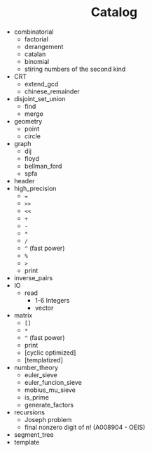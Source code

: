 # <center>Catalog</center>

- combinatorial
  - factorial
  - derangement
  - catalan
  - binomial
  - stiring numbers of the second kind
- CRT
  - extend_gcd
  - chinese_remainder
- disjoint_set_union
  - find
  - merge
- geometry
  - point
  - circle
- graph
  - dij
  - floyd
  - bellman_ford
  - spfa
- header
- high_precision
  - ```=```
  - ```>>```
  - ```<<```
  - ```+```
  - ```-```
  - ```*```
  - ```/```
  - ```^``` (fast power)
  - ```%```
  - ```>```
  - print
- inverse_pairs 
- IO
  - read
    - 1-6 Integers
    - vector
- matrix
  - ```[]```
  - ```*```
  - ```^``` (fast power)
  - print
  - [cyclic optimized]
  - [templatized]
- number_theory
  - euler_sieve
  - euler_funcion_sieve
  - mobius_mu_sieve
  - is_prime
  - generate_factors
- recursions
  - Joseph problem
  - final nonzero digit of n! (A008904 - OEIS)
- segment_tree
- template
